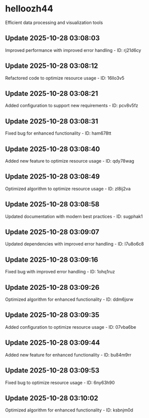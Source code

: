 # helloozh44
Efficient data processing and visualization tools

## Update 2025-10-28 03:08:03
Improved performance with improved error handling - ID: rj21d6cy


## Update 2025-10-28 03:08:12
Refactored code to optimize resource usage - ID: 16llo3v5


## Update 2025-10-28 03:08:21
Added configuration to support new requirements - ID: pcv8v5fz


## Update 2025-10-28 03:08:31
Fixed bug for enhanced functionality - ID: ham678tt


## Update 2025-10-28 03:08:40
Added new feature to optimize resource usage - ID: qdy78wag


## Update 2025-10-28 03:08:49
Optimized algorithm to optimize resource usage - ID: zl8ij2va


## Update 2025-10-28 03:08:58
Updated documentation with modern best practices - ID: sugphak1


## Update 2025-10-28 03:09:07
Updated dependencies with improved error handling - ID: l7u8o6c8


## Update 2025-10-28 03:09:16
Fixed bug with improved error handling - ID: 1ohq1ruz


## Update 2025-10-28 03:09:26
Optimized algorithm for enhanced functionality - ID: ddm6jsrw


## Update 2025-10-28 03:09:35
Added configuration to optimize resource usage - ID: 07vba6be


## Update 2025-10-28 03:09:44
Added new feature for enhanced functionality - ID: bu84m9rr


## Update 2025-10-28 03:09:53
Fixed bug to optimize resource usage - ID: 6ny63h90


## Update 2025-10-28 03:10:02
Optimized algorithm for enhanced functionality - ID: ksbnjm0d

